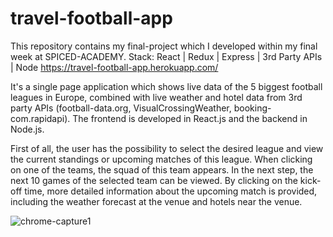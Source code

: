 # travel-football-app
This repository contains my final-project which I developed within my final week at SPICED-ACADEMY.
Stack: React | Redux | Express | 3rd Party APIs | Node
https://travel-football-app.herokuapp.com/

It's a single page application which shows live data of the 5 biggest football leagues in Europe, combined with live weather and hotel data from 3rd party APIs (football-data.org, VisualCrossingWeather, booking-com.rapidapi).
The frontend is developed in React.js and the backend in Node.js.

First of all, the user has the possibility to select the desired league and view the current standings or upcoming matches of this league. When clicking on one of the teams, the squad of this team appears. In the next step, the next 10 games of the selected team can be viewed. By clicking on the kick-off time, more detailed information about the upcoming match is provided, including the weather forecast at the venue and hotels near the venue.

![chrome-capture1](https://user-images.githubusercontent.com/106035313/191281325-a2b82b0c-ef7b-44da-a02b-98ef1b8b4e8e.gif)
